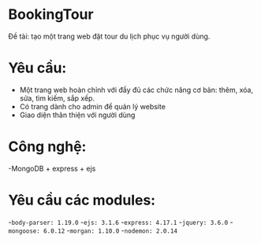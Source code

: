 # BookingTour
  Đề tài: tạo một trang web đặt tour du lịch phục vụ người dùng.
# Yêu cầu:
  + Một trang web hoàn chỉnh với đầy đủ các chức năng cơ bản: thêm, xóa, sửa, tìm kiếm, sắp xếp.
  + Có trang dành cho admin để quản lý website
  + Giao diện thân thiện với người dùng
# Công nghệ:
  -MongoDB + express + ejs
# Yêu cầu các modules:
  -`body-parser: 1.19.0`
  -`ejs: 3.1.6`
  -`express: 4.17.1`
  -`jquery: 3.6.0`
  -`mongoose: 6.0.12`
  -`morgan: 1.10.0`
  -`nodemon: 2.0.14`
